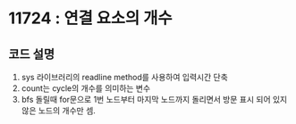 # 11724 : 연결 요소의 개수
## 코드 설명

1. sys 라이브러리의 readline method를 사용하여 입력시간 단축
2. count는 cycle의 개수를 의미하는 변수
3. bfs 돌릴때 for문으로 1번 노드부터 마지막 노드까지 돌리면서 방문 표시 되어 있지 않은 노드의 개수만 셈.

